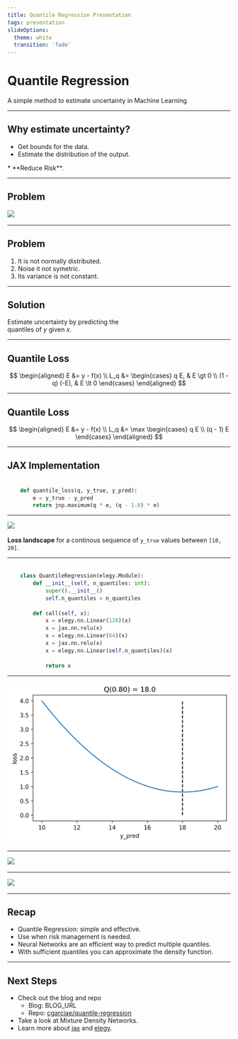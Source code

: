 ```yaml
---
title: Quantile Regression Presentation
tags: presentation
slideOptions:
  theme: white
  transition: 'fade'
---
```

<style>
.reveal section img { background:none; border:none; box-shadow:none; }
</style>

# Quantile Regression
A simple method to estimate uncertainty in Machine Learning

---

## Why estimate uncertainty?

* Get bounds for the data.
* Estimate the distribution of the output.
<span>
* **Reduce Risk**.<!-- .element: class="fragment" data-fragment-index="1" -->
</span>

---

## Problem

<img src="https://raw.githubusercontent.com/cgarciae/quantile-regression/master/main_files/main_1_0.png" height="500" />

---

## Problem
1. It is not normally distributed.
2. Noise it not symetric. 
3. Its variance is not constant.

---

## Solution
Estimate uncertainty by predicting the <br> quantiles of $y$ given $x$.


---

## Quantile Loss

$$
\begin{aligned}
    E &= y - f(x) \\
    L_q &= \begin{cases}
        q  E,     &    E \gt 0  \\
        (1 - q) (-E), &    E \lt 0
    \end{cases}
\end{aligned}
$$

---

## Quantile Loss

$$
\begin{aligned}
    E &= y - f(x) \\
    L_q &= \max \begin{cases}
        q  E   \\
        (q - 1) E
    \end{cases}
\end{aligned}
$$

---

## JAX Implementation
```python

    def quantile_loss(q, y_true, y_pred):
        e = y_true - y_pred
        return jnp.maximum(q * e, (q - 1.0) * e)

```

---

<img src="https://raw.githubusercontent.com/cgarciae/quantile-regression/master/main_files/main_5_1.png" height="550">
    
**Loss landscape** for a continous sequence of `y_true` values  between `[10, 20]`.
<!-- .element: style="font-size: 20px;" -->

---

<!-- ## Deep Quantile Regression -->
```python

    class QuantileRegression(elegy.Module):
        def __init__(self, n_quantiles: int):
            super().__init__()
            self.n_quantiles = n_quantiles

        def call(self, x):
            x = elegy.nn.Linear(128)(x)
            x = jax.nn.relu(x)
            x = elegy.nn.Linear(64)(x)
            x = jax.nn.relu(x)
            x = elegy.nn.Linear(self.n_quantiles)(x)
            
            return x
```

---

<img src="https://raw.githubusercontent.com/cgarciae/quantile-regression/master/main_files/main_13_0.png">

---

<img src="https://raw.githubusercontent.com/cgarciae/quantile-regression/master/main_files/main_15_0.png">

---

<img src="https://raw.githubusercontent.com/cgarciae/quantile-regression/master/main_files/main_19_0.png">
    

---

## Recap
* Quantile Regression: simple and effective.
* Use when risk management is needed.
* Neural Networks are an efficient way to predict multiple quantiles.
* With sufficient quantiles you can approximate the density function.
<!-- .element: style="font-size: 36px;" -->

---

## Next Steps
* Check out the blog and repo
    * Blog: BLOG_URL
    * Repo: [cgarciae/quantile-regression](https://github.com/cgarciae/quantile-regression)
* Take a look at Mixture Density Networks.
* Learn more about [jax]("https://github.com/google/jax) and [elegy]("https://github.com/poets-ai/elegy).
